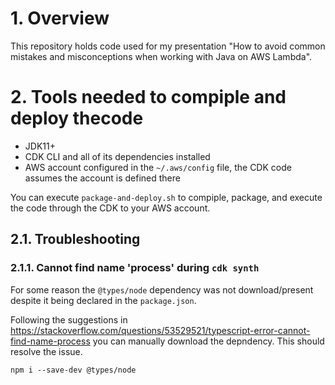 # 1. Overview
This repository holds code used for my presentation "How to avoid common mistakes and misconceptions when working with Java on AWS Lambda".

# 2. Tools needed to compiple and deploy thecode
* JDK11+
* CDK CLI and all of its dependencies installed
* AWS account configured in the `~/.aws/config` file, the CDK code assumes the account is defined there

You can execute `package-and-deploy.sh` to compiple, package, and execute the code through the CDK to your
AWS account. 

## 2.1. Troubleshooting

### 2.1.1. Cannot find name 'process' during `cdk synth`
For some reason the `@types/node` dependency was not download/present despite
it being declared in the `package.json`. 

Following the suggestions in https://stackoverflow.com/questions/53529521/typescript-error-cannot-find-name-process 
you can manually download the depndency. This should resolve the issue.
```
npm i --save-dev @types/node
```
